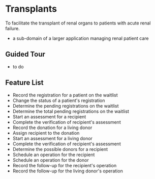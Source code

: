 # Transplants

To facilitate the transplant of renal organs to patients with acute renal failure.

- a sub-domain of a larger application managing renal patient care

## Guided Tour

- to do

## Feature List

- Record the registration for a patient on the waitlist
- Change the status of a patient's registration
- Determine the pending registrations on the waitlist
- Determine the total pending registrations on the waitlist
- Start an assessment for a recipient
- Complete the verification of recipient's assessment
- Record the donation for a living donor
- Assign recipient to the donation
- Start an assessment for a living donor
- Complete the verification of recipient's assessment
- Determine the possible donors for a recipient
- Schedule an operation for the recipient
- Schedule an operation for the donor
- Record the follow-up for the recipient's operation
- Record the follow-up for the living donor's operation
